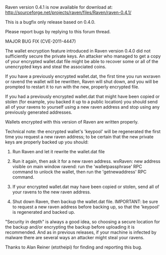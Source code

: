 Raven version 0.4.1 is now available for download at:
http://sourceforge.net/projects/raven/files/Raven/raven-0.4.1/

This is a bugfix only release based on 0.4.0.

Please report bugs by replying to this forum thread.

MAJOR BUG FIX  (CVE-2011-4447)

The wallet encryption feature introduced in Raven version 0.4.0 did not sufficiently secure the private keys. An attacker who
managed to get a copy of your encrypted wallet.dat file might be able to recover some or all of the unencrypted keys and steal the
associated coins.

If you have a previously encrypted wallet.dat, the first time you run wxraven or ravend the wallet will be rewritten, Raven will
shut down, and you will be prompted to restart it to run with the new, properly encrypted file.

If you had a previously encrypted wallet.dat that might have been copied or stolen (for example, you backed it up to a public
location) you should send all of your ravens to yourself using a new raven address and stop using any previously generated addresses.

Wallets encrypted with this version of Raven are written properly.

Technical note: the encrypted wallet's 'keypool' will be regenerated the first time you request a new raven address; to be certain that the
new private keys are properly backed up you should:

1. Run Raven and let it rewrite the wallet.dat file

2. Run it again, then ask it for a new raven address.
wxRaven: new address visible on main window
ravend: run the 'walletpassphrase' RPC command to unlock the wallet,  then run the 'getnewaddress' RPC command.

3. If your encrypted wallet.dat may have been copied or stolen, send all of your ravens to the new raven address.

4. Shut down Raven, then backup the wallet.dat file.
IMPORTANT: be sure to request a new raven address before backing up, so that the 'keypool' is regenerated and backed up.

"Security in depth" is always a good idea, so choosing a secure location for the backup and/or encrypting the backup before uploading it is recommended. And as in previous releases, if your machine is infected by malware there are several ways an attacker might steal your ravens.

Thanks to Alan Reiner (etotheipi) for finding and reporting this bug.
